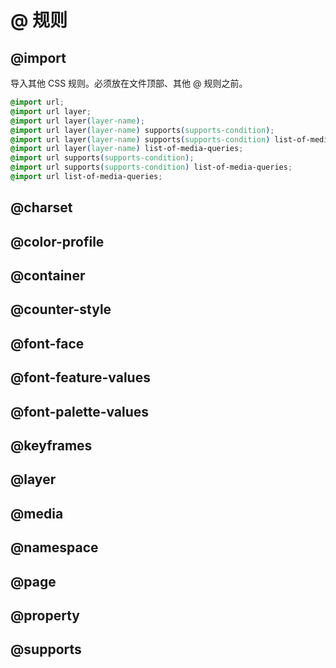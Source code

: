 # @ 规则

## @import

导入其他 CSS 规则。必须放在文件顶部、其他 @ 规则之前。

```css
@import url;
@import url layer;
@import url layer(layer-name);
@import url layer(layer-name) supports(supports-condition);
@import url layer(layer-name) supports(supports-condition) list-of-media-queries;
@import url layer(layer-name) list-of-media-queries;
@import url supports(supports-condition);
@import url supports(supports-condition) list-of-media-queries;
@import url list-of-media-queries;
```

## @charset

## @color-profile

## @container

## @counter-style

## @font-face

## @font-feature-values

## @font-palette-values

## @keyframes

## @layer

## @media

## @namespace

## @page

## @property

## @supports
